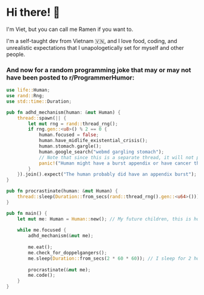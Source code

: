 # Hi there! 👋

I'm Viet, but you can call me Ramen if you want to.

I'm a self-taught dev from Vietnam 🇻🇳, and I love food, coding, and unrealistic expectations that I unapologetically set for myself and other people.

### And now for a random programming joke that may or may not have been posted to r/ProgrammerHumor:
```rust
use life::Human;
use rand::Rng;
use std::time::Duration;

pub fn adhd_mechanism(human: &mut Human) {
    thread::spawn(|| {
        let mut rng = rand::thread_rng();
        if rng.gen::<u8>() % 2 == 0 {
            human.focused = false;
            human.have_midlife_existential_crisis();
            human.stomach.gargle();
            human.google_search("webmd gargling stomach");
            // Note that since this is a separate thread, it will not panic!() the whole program.
            panic!("Human might have a burst appendix or have cancer that starts in the abdomen");
        }
    }).join().expect("The human probably did have an appendix burst");
}

pub fn procrastinate(human: &mut Human) {
    thread::sleep(Duration::from_secs(rand::thread_rng().gen::<u64>()));
}

pub fn main() {
    let mut me: Human = Human::new(); // My future children, this is how all humans are made.
    
    while me.focused {
        adhd_mechanism(&mut me);
        
        me.eat();
        me.check_for_doppelgangers();
        me.sleep(Duration::from_secs(2 * 60 * 60)); // I sleep for 2 hours and I barely function during the day, so why sleep more?
        
        procrastinate(&mut me);
        me.code();
    }
}
```
